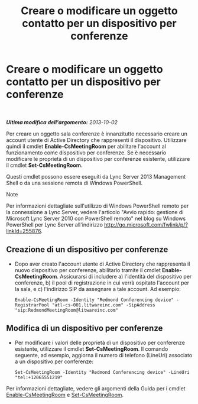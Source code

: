 ﻿---
title: Creare o modificare un oggetto contatto per un dispositivo per conferenze
TOCTitle: Creare o modificare un oggetto contatto per un dispositivo per conferenze
ms:assetid: 62ed64be-379c-417d-9453-511881cf5604
ms:mtpsurl: https://technet.microsoft.com/it-it/library/JJ994035(v=OCS.15)
ms:contentKeyID: 52062174
ms.date: 08/24/2015
mtps_version: v=OCS.15
ms.translationtype: HT
---

# Creare o modificare un oggetto contatto per un dispositivo per conferenze

 

_**Ultima modifica dell'argomento:** 2013-10-02_

Per creare un oggetto sala conferenze è innanzitutto necessario creare un account utente di Active Directory che rappresenti il dispositivo. Utilizzare quindi il cmdlet **Enable-CsMeetingRoom** per abilitare l'account al funzionamento come dispositivo per conferenze. Se è necessario modificare le proprietà di un dispositivo per conferenze esistente, utilizzare il cmdlet **Set-CsMeetingRoom**.

Questi cmdlet possono essere eseguiti da Lync Server 2013 Management Shell o da una sessione remota di Windows PowerShell.


> [!NOTE]
> Per informazioni dettagliate sull'utilizzo di Windows PowerShell remoto per la connessione a Lync Server, vedere l'articolo "Avvio rapido: gestione di Microsoft Lync Server 2010 con PowerShell remoto" nel blog su Windows PowerShell per Lync Server all'indirizzo <A href="http://go.microsoft.com/fwlink/p/?linkid=255876">http://go.microsoft.com/fwlink/p/?linkId=255876</A>.




## Creazione di un dispositivo per conferenze

  - Dopo aver creato l'account utente di Active Directory che rappresenta il nuovo dispositivo per conferenze, abilitarlo tramite il cmdlet **Enable-CsMeetingRoom**. Assicurarsi di includere a) l'identità del dispositivo per conferenze, b) il pool di registrazione in cui verrà ospitato l'account per la sala, e c) l'indirizzo SIP da assegnare a tale account. Ad esempio:
    
        Enable-CsMeetingRoom -Identity "Redmond Conferencing device" -RegistrarPool "atl-cs-001.litwareinc.com" -SipAddress "sip:RedmondMeetingRoom@litwareinc.com"

## Modifica di un dispositivo per conferenze

  - Per modificare i valori delle proprietà di un dispositivo per conferenze esistente, utilizzare il cmdlet **Set-CsMeetingRoom**. Il comando seguente, ad esempio, aggiorna il numero di telefono (LineUri) associato a un dispositivo per conferenze:
    
        Set-CsMeetingRoom -Identity "Redmond Conferencing device" -LineUri "tel:+12065551219"

Per informazioni dettagliate, vedere gli argomenti della Guida per i cmdlet [Enable-CsMeetingRoom](enable-csmeetingroom.md) e [Set-CsMeetingRoom](set-csmeetingroom.md).

